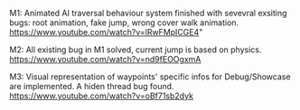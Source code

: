 M1: Animated AI traversal behaviour system finished with sevevral exsiting bugs: root animation, fake jump, wrong cover walk animation.
https://www.youtube.com/watch?v=lRwFMpICGE4"

M2: All existing bug in M1 solved, current jump is based on physics.
https://www.youtube.com/watch?v=nd9fEOOgxmA

M3: Visual representation of waypoints' specific infos for Debug/Showcase are implemented. A hiden thread bug found.
https://www.youtube.com/watch?v=oBf71sb2dyk
